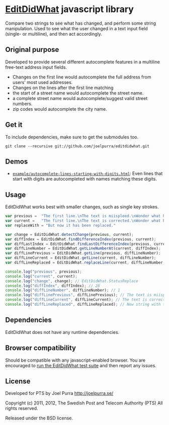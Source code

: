 # [EditDidWhat](http://joelpurra.github.com/editdidwhat) javascript library
Compare two strings to see what has changed, and perform some string manipulation. Used to see what the user changed in a text input field (single- or multiline), and then act accordingly.

## Original purpose
Developed to provide several different autocomplete features in a multiline free-text address input fields.

* Changes on the first line would autocomplete the full address from users' most used addresses.
* Changes on the lines after the first line matching
 * the start of a street name would autocomplete the street name.
 * a complete street name would autocomplete/suggest valid street numbers.
 * zip codes would autocomplete the city name.

## Get it

To include dependencies, make sure to get the submodules too.

```
git clone --recursive git://github.com/joelpurra/editdidwhat.git
```
## Demos
* [`example/autocomplete-lines-starting-with-digits.html`](http://joelpurra.github.com/editdidwhat/example/autocomplete-lines-starting-with-digits.html): Even lines that start with digits are autocompleted with names matching these digits.

## Usage
EditDidWhat works best with smaller changes, such as single key strokes.

```javascript
var previous =	"The first line.\nThe text is miispleed.\nWonder what has changed?"
var current =	"The first line.\nThe text is corrected.\nWonder what has changed?"
var replaceWith = "But now it has been replaced."

var change = EditDidWhat.detectChange(previous, current);
var diffIndex = EditDidWhat.findDifferenceIndex(previous, current);
var diffLastIndex = EditDidWhat.findLastDifferenceIndex(previous, current);
var diffLineNumber = EditDidWhat.getLineNumberAt(current, diffIndex);
var diffLinePrevious = EditDidWhat.getLine(previous, diffLineNumber);
var diffLineCurrent = EditDidWhat.getLine(current, diffLineNumber);
var diffLineReplaced = EditDidWhat.replaceLine(current, diffLineNumber, replaceWith);

console.log("previous", previous);
console.log("current", current);
console.log("change", change); // EditDidWhat.StatusReplace
console.log("diffIndex", diffIndex); // 28
console.log("diffLineNumber", diffLineNumber); // 1
console.log("diffLinePrevious", diffLinePrevious); // The text is miispleed.
console.log("diffLineCurrent", diffLineCurrent); // The text is corrected.
console.log("diffLineReplaced", diffLineReplaced); // New string with the corrected line replaced.
```
## Dependencies
EditDidWhat does not have any runtime dependencies.

## Browser compatibility
Should be compatible with any javascript-enabled browser. You are encouraged to [run the EditDidWhat test suite](http://joelpurra.github.com/editdidwhat/test/) and then report any issues.

## License
Developed for PTS by Joel Purra <http://joelpurra.se/>

Copyright (c) 2011, 2012, The Swedish Post and Telecom Authority (PTS)
All rights reserved.

Released under the BSD license.
